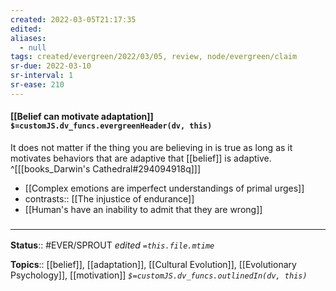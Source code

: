 ```yaml
---
created: 2022-03-05T21:17:35 
edited: 
aliases:
  - null
tags: created/evergreen/2022/03/05, review, node/evergreen/claim
sr-due: 2022-03-10
sr-interval: 1
sr-ease: 210
---
```


#### [[Belief can motivate adaptation]] `$=customJS.dv_funcs.evergreenHeader(dv, this)`

It does not matter if the thing you are believing in is true as long as it motivates behaviors that are adaptive that [[belief]] is adaptive.
^[[[books_Darwin's Cathedral#294094918q]]]

- [[Complex emotions are imperfect understandings of primal urges]]
- contrasts:: [[The injustice of endurance]]
- [[Human's have an inability to admit that they are wrong]]

### <hr class="footnote"/>

**Status**:: #EVER/SPROUT
*edited `=this.file.mtime`*

**Topics**:: [[belief]], [[adaptation]], [[Cultural Evolution]], [[Evolutionary Psychology]], [[motivation]]
*`$=customJS.dv_funcs.outlinedIn(dv, this)`*
